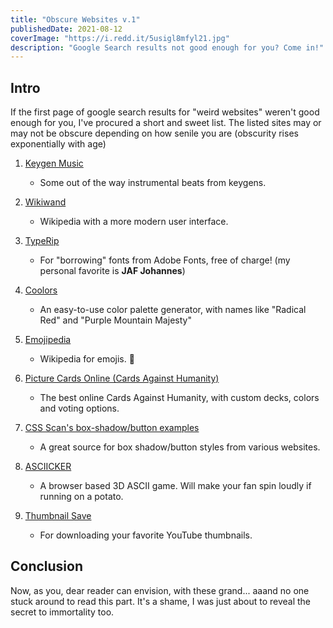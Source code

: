 ```yaml
---
title: "Obscure Websites v.1"
publishedDate: 2021-08-12
coverImage: "https://i.redd.it/5usigl8mfyl21.jpg"
description: "Google Search results not good enough for you? Come in!"
---
```


## Intro
If the first page of google search results for "weird websites" weren't good enough for you, I've procured a short and sweet list.
The listed sites may or may not be obscure depending on how senile you are (obscurity rises exponentially with age)

1. [Keygen Music](https://keygenmusic.tk)
	- Some out of the way instrumental beats from keygens.

1. [Wikiwand](https://wikiwand.com/)
	- Wikipedia with a more modern user interface.

1. [TypeRip](https://badnoise.net/typerip)
	- For "borrowing" fonts from Adobe Fonts, free of charge!
	(my personal favorite is **JAF Johannes**)

1. [Coolors](https://coolors.co)
	- An easy-to-use color palette generator, with names like "Radical Red" and "Purple Mountain Majesty"

1. [Emojipedia](https://emojipedia.org/butter/)
	- Wikipedia for emojis. 🗿

1. [Picture Cards Online (Cards Against Humanity)](https://picturecards.online/static/index.html)
	- The best online Cards Against Humanity, with custom decks, colors and voting options.

1. [CSS Scan's box-shadow/button examples](https://getcssscan.com/css-box-shadow-examples)
	- A great source for box shadow/button styles from various websites.

1. [ASCIICKER](https://asciicker.com/)
	- A browser based 3D ASCII game.  Will make your fan spin loudly if running on a potato.

1. [Thumbnail Save](http://thumbnailsave.com/)
	- For downloading your favorite YouTube thumbnails.

## Conclusion
Now, as you, dear reader can envision, with these grand...
aaand no one stuck around to read this part.  It's a shame, I was just about to reveal the secret to immortality too.